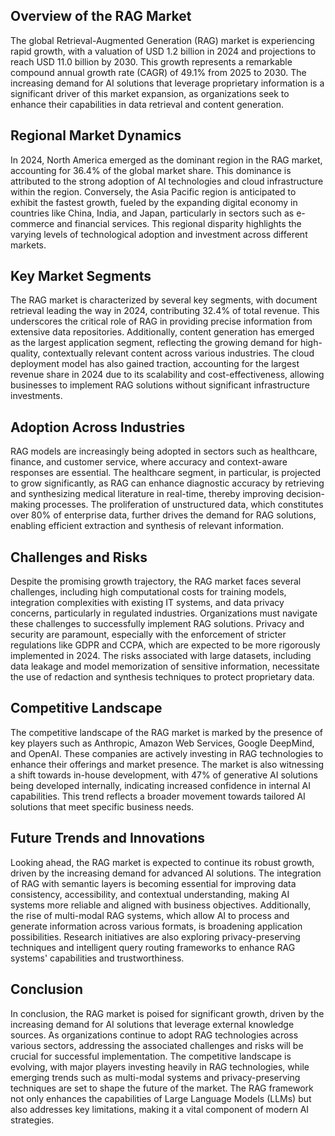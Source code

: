 ## Overview of the RAG Market
The global Retrieval-Augmented Generation (RAG) market is experiencing rapid growth, with a valuation of USD 1.2 billion in 2024 and projections to reach USD 11.0 billion by 2030. This growth represents a remarkable compound annual growth rate (CAGR) of 49.1% from 2025 to 2030. The increasing demand for AI solutions that leverage proprietary information is a significant driver of this market expansion, as organizations seek to enhance their capabilities in data retrieval and content generation.

## Regional Market Dynamics
In 2024, North America emerged as the dominant region in the RAG market, accounting for 36.4% of the global market share. This dominance is attributed to the strong adoption of AI technologies and cloud infrastructure within the region. Conversely, the Asia Pacific region is anticipated to exhibit the fastest growth, fueled by the expanding digital economy in countries like China, India, and Japan, particularly in sectors such as e-commerce and financial services. This regional disparity highlights the varying levels of technological adoption and investment across different markets.

## Key Market Segments
The RAG market is characterized by several key segments, with document retrieval leading the way in 2024, contributing 32.4% of total revenue. This underscores the critical role of RAG in providing precise information from extensive data repositories. Additionally, content generation has emerged as the largest application segment, reflecting the growing demand for high-quality, contextually relevant content across various industries. The cloud deployment model has also gained traction, accounting for the largest revenue share in 2024 due to its scalability and cost-effectiveness, allowing businesses to implement RAG solutions without significant infrastructure investments.

## Adoption Across Industries
RAG models are increasingly being adopted in sectors such as healthcare, finance, and customer service, where accuracy and context-aware responses are essential. The healthcare segment, in particular, is projected to grow significantly, as RAG can enhance diagnostic accuracy by retrieving and synthesizing medical literature in real-time, thereby improving decision-making processes. The proliferation of unstructured data, which constitutes over 80% of enterprise data, further drives the demand for RAG solutions, enabling efficient extraction and synthesis of relevant information.

## Challenges and Risks
Despite the promising growth trajectory, the RAG market faces several challenges, including high computational costs for training models, integration complexities with existing IT systems, and data privacy concerns, particularly in regulated industries. Organizations must navigate these challenges to successfully implement RAG solutions. Privacy and security are paramount, especially with the enforcement of stricter regulations like GDPR and CCPA, which are expected to be more rigorously implemented in 2024. The risks associated with large datasets, including data leakage and model memorization of sensitive information, necessitate the use of redaction and synthesis techniques to protect proprietary data.

## Competitive Landscape
The competitive landscape of the RAG market is marked by the presence of key players such as Anthropic, Amazon Web Services, Google DeepMind, and OpenAI. These companies are actively investing in RAG technologies to enhance their offerings and market presence. The market is also witnessing a shift towards in-house development, with 47% of generative AI solutions being developed internally, indicating increased confidence in internal AI capabilities. This trend reflects a broader movement towards tailored AI solutions that meet specific business needs.

## Future Trends and Innovations
Looking ahead, the RAG market is expected to continue its robust growth, driven by the increasing demand for advanced AI solutions. The integration of RAG with semantic layers is becoming essential for improving data consistency, accessibility, and contextual understanding, making AI systems more reliable and aligned with business objectives. Additionally, the rise of multi-modal RAG systems, which allow AI to process and generate information across various formats, is broadening application possibilities. Research initiatives are also exploring privacy-preserving techniques and intelligent query routing frameworks to enhance RAG systems' capabilities and trustworthiness.

## Conclusion
In conclusion, the RAG market is poised for significant growth, driven by the increasing demand for AI solutions that leverage external knowledge sources. As organizations continue to adopt RAG technologies across various sectors, addressing the associated challenges and risks will be crucial for successful implementation. The competitive landscape is evolving, with major players investing heavily in RAG technologies, while emerging trends such as multi-modal systems and privacy-preserving techniques are set to shape the future of the market. The RAG framework not only enhances the capabilities of Large Language Models (LLMs) but also addresses key limitations, making it a vital component of modern AI strategies.